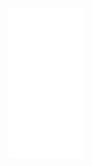 <iframe style="width:120px;height:240px;" marginwidth="0" marginheight="0" scrolling="no" frameborder="0" src="//ws-in.amazon-adsystem.com/widgets/q?ServiceVersion=20070822&OneJS=1&Operation=GetAdHtml&MarketPlace=IN&source=ac&ref=tf_til&ad_type=product_link&tracking_id=vatsalkhanna1-21&marketplace=amazon&region=IN&placement=B07CD2BN46&asins=B07CD2BN46&linkId=33dd8050762b959a5f22583defd832f8&show_border=false&link_opens_in_new_window=false&price_color=333333&title_color=0066c0&bg_color=ffffff">
    </iframe>
